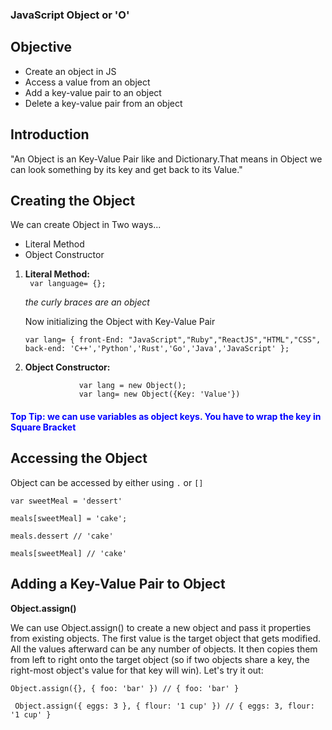 ### JavaScript Object or 'O'

## Objective


- Create an object in JS
- Access a value from an object
- Add a key-value pair to an object
- Delete a key-value pair from an object


## Introduction


"An Object is an Key-Value Pair like and Dictionary.That means in Object we can look something by its key and get back to its Value."

## Creating the Object 

We can create Object in Two ways...


 - Literal Method
 - Object Constructor

 1. **Literal Method:**  
                     `` var language= {};``

     _the curly braces are an object_                

    Now initializing the Object with Key-Value Pair
    
    ``var lang= {
    	        front-End: "JavaScript","Ruby","ReactJS","HTML","CSS",
    	        back-end: 'C++','Python','Rust','Go','Java','JavaScript'
    	        };``

 2. **Object Constructor:**

                    var lang = new Object();
                    var lang= new Object({Key: 'Value'})



<h4 style="color: blue;"> Top Tip: we can use variables as object keys. You have to wrap the key in Square Bracket</h4>


## Accessing the Object

 Object can be accessed by either using  ``.`` or ``[]``

``var sweetMeal = 'dessert'``

``meals[sweetMeal] = 'cake';``

``meals.dessert // 'cake'``

``meals[sweetMeal] // 'cake' ``



## Adding a Key-Value Pair to Object

**Object.assign()**

We can use Object.assign() to create a new object and pass it properties from existing objects. The first value is the target object that gets modified. All the values afterward can be any number of objects. It then copies them from left to right onto the target object (so if two objects share a key, the right-most object's value for that key will win). Let's try it out:

``Object.assign({}, { foo: 'bar' })
// { foo: 'bar' }``

`` Object.assign({ eggs: 3 }, { flour: '1 cup' })
// { eggs: 3, flour: '1 cup' }``